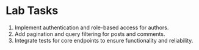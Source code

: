 # Lab Tasks
1. Implement authentication and role-based access for authors.
2. Add pagination and query filtering for posts and comments.
3. Integrate tests for core endpoints to ensure functionality and reliability.

